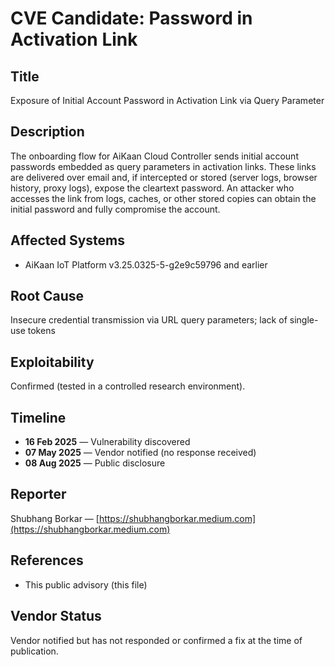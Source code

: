 # CVE Candidate: Password in Activation Link

## Title
Exposure of Initial Account Password in Activation Link via Query Parameter

## Description
The onboarding flow for AiKaan Cloud Controller sends initial account passwords embedded as query parameters in activation links. These links are delivered over email and, if intercepted or stored (server logs, browser history, proxy logs), expose the cleartext password. An attacker who accesses the link from logs, caches, or other stored copies can obtain the initial password and fully compromise the account.

## Affected Systems
- AiKaan IoT Platform v3.25.0325-5-g2e9c59796 and earlier

## Root Cause
Insecure credential transmission via URL query parameters; lack of single-use tokens

## Exploitability
Confirmed (tested in a controlled research environment).  

## Timeline
- **16 Feb 2025** — Vulnerability discovered  
- **07 May 2025** — Vendor notified (no response received)  
- **08 Aug 2025** — Public disclosure

## Reporter
Shubhang Borkar — [https://shubhangborkar.medium.com](https://shubhangborkar.medium.com)

## References
- This public advisory (this file)  

## Vendor Status
Vendor notified but has not responded or confirmed a fix at the time of publication.
